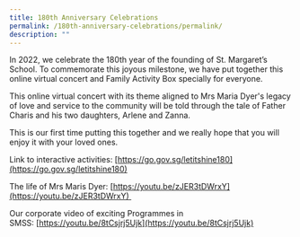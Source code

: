 ```yaml
---
title: 180th Anniversary Celebrations
permalink: /180th-anniversary-celebrations/permalink/
description: ""
---
```

In 2022, we celebrate the 180th year of the founding of St. Margaret’s School. To commemorate this joyous milestone, we have put together this online virtual concert and Family Activity Box specially for everyone. 

  

This online virtual concert with its theme aligned to Mrs Maria Dyer's legacy of love and service to the community will be told through the tale of Father Charis and his two daughters, Arlene and Zanna.

  

This is our first time putting this together and we really hope that you will enjoy it with your loved ones.

  

Link to interactive activities: [https://go.gov.sg/letitshine180](https://go.gov.sg/letitshine180)

  

The life of Mrs Maris Dyer: [https://youtu.be/zJER3tDWrxY](https://youtu.be/zJER3tDWrxY) 

  

Our corporate video of exciting Programmes in SMSS: [https://youtu.be/8tCsjrj5Ujk](https://youtu.be/8tCsjrj5Ujk)